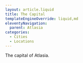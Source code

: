 ```yaml
---
layout: article.liquid
title: The Capital
templateEngineOverride: liquid,md
eleventyNavigation:
  parent: Atlasia
categories:
  - Cities
  - Locations
---
```


The capital of Atlasia.
